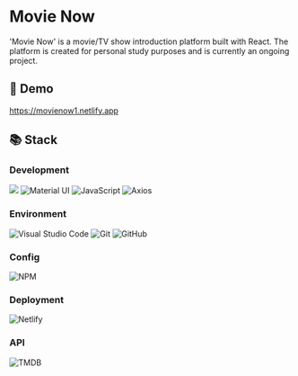 # Movie Now

'Movie Now' is a movie/TV show introduction platform built with React. The platform is created for personal study purposes and is currently an ongoing project.



## 🔗 Demo

https://movienow1.netlify.app



## 📚 Stack

### Development
<div>
    <img src="https://img.shields.io/badge/react-000000?style=for-the-badge&logo=react&logoColor=##61DAFB"> 
    <img alt="Material UI" src ="https://img.shields.io/badge/material%20ui-007FFF?style=for-the-badge&logo=mui&logoColor=white"/>
    <img alt="JavaScript" src ="https://img.shields.io/badge/JavaScript-F7DF1E?style=for-the-badge&logo=javascript&logoColor=black"/>
    <img alt="Axios" src ="https://img.shields.io/badge/axios-5A29E4?style=for-the-badge&logo=axios&logoColor=white"/>
</div>

### Environment
<div>
    <img alt="Visual Studio Code" src ="https://img.shields.io/badge/visual%20studio%20code-007ACC?style=for-the-badge&logo=visualstudiocode&logoColor=white"/>
    <img alt="Git" src ="https://img.shields.io/badge/git-F05032?style=for-the-badge&logo=git&logoColor=white"/>
    <img alt="GitHub" src ="https://img.shields.io/badge/github-181717?style=for-the-badge&logo=github&logoColor=white"/>
</div>

### Config
<img alt="NPM" src ="https://img.shields.io/badge/npm-CB3837?style=for-the-badge&logo=npm&logoColor=white"/>

### Deployment
<img alt="Netlify" src ="https://img.shields.io/badge/netlify-00C7B7?style=for-the-badge&logo=netlify&logoColor=black"/>

### API
<img alt="TMDB" src ="https://img.shields.io/badge/tmdb-01B4E4?style=for-the-badge&logo=themoviedatabase&logoColor=white"/>